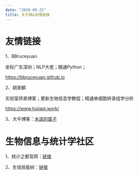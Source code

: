 ```yaml
---
date: "2019-09-22"
title: 关于我&友情链接
---
```


# 友情链接

1、BBruceyuan

坐标广东深圳；NLP大佬；精通Python；

https://bbruceyuan.github.io

2、胡家麒

实验室师弟博客；更新生物信息学教程；精通单细胞转录组学分析

https://www.hujiaqi.work/

3、大牛博客：[木遥的窗子](http://blog.farmostwood.net/)

# 生物信息与统计学社区

1、统计之都官网：[链接](https://cosx.org/)

2、生信技能树：[链接](http://www.biotrainee.com/)




